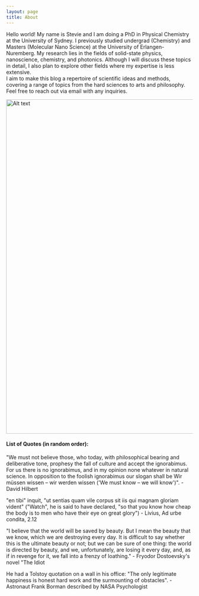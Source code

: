 ```yaml
---
layout: page
title: About
---
```


Hello world! My name is Stevie and I am doing a PhD in Physical Chemistry at the University of Sydney. I previously studied undergrad (Chemistry) and Masters (Molecular Nano Science) at the University of Erlangen-Nuremberg. My research lies in the fields of solid-state physics, nanoscience, chemistry, and photonics. Although I will discuss these topics in detail, I also plan to explore other fields where my expertise is less extensive.  
I aim to make this blog a repertoire of scientific ideas and methods, covering a range of topics from the hard sciences to arts and philosophy. Feel free to reach out via email with any inquiries.

<img src="https://imgur.com/pYJm4TD.jpg" alt="Alt text" width="900">  

#### List of Quotes (in random order):   

"We must not believe those, who today, with philosophical bearing and deliberative tone, prophesy the fall of culture and accept the ignorabimus. For us there is no ignorabimus, and in my opinion none whatever in natural science. In opposition to the foolish ignorabimus our slogan shall be Wir müssen wissen – wir werden wissen ('We must know – we will know')". - David Hilbert   

"en tibi" inquit, "ut sentias quam vile corpus sit iis qui magnam gloriam vident" ("Watch", he is said to have declared, "so that you know how cheap the body is to men who have their eye on great glory") - Livius, Ad urbe condita, 2.12    

"I believe that the world will be saved by beauty. But I mean the beauty that we know, which we are destroying every day. It is difficult to say whether this is the ultimate beauty or not; but we can be sure of one thing: the world is directed by beauty, and we, unfortunately, are losing it every day, and, as if in revenge for it, we fall into a frenzy of loathing." - Fryodor Dostoevsky's novel "The Idiot  

He had a Tolstoy quotation on a wall in his office: "The only legitimate happiness is honest hard work and the surmounting of obstacles". - Astronaut Frank Borman described by NASA Psychologist   





